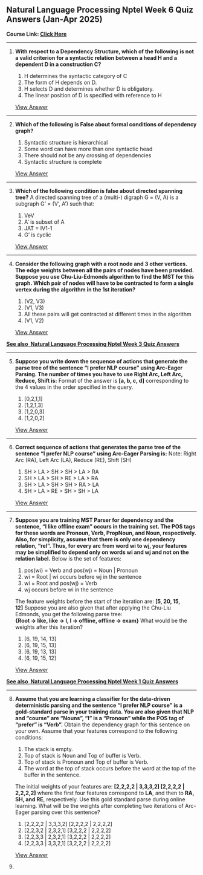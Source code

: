 ## Natural Language Processing Nptel Week 6 Quiz Answers (Jan-Apr 2025)

**Course Link: [**Click Here**](https://onlinecourses.nptel.ac.in/noc25_cs51/course)**

***

1. **With respect to a Dependency Structure, which of the following is not a valid criterion for a syntactic relation between a head H and a dependent D in a construction C?**

   1. H determines the syntactic category of C
   2. The form of H depends on D.
   3. H selects D and determines whether D is obligatory.
   4. The linear position of D is specified with reference to H

   [View Answer](https://my.progiez.com/courses/natural-language-processing-nptel-answers/)

***

2. **Which of the following is False about formal conditions of dependency graph?**

   1. Syntactic structure is hierarchical
   2. Some word can have more than one syntactic head
   3. There should not be any crossing of dependencies
   4. Syntactic structure is complete

   [View Answer](https://my.progiez.com/courses/natural-language-processing-nptel-answers/)

***

3. **Which of the following condition is false about directed spanning tree?** A directed spanning tree of a (multi-) digraph G = (V, A) is a subgraph G’ = (V’, A’) such that:

   1. VeV
   2. A’ is subset of A
   3. JAT = IV1-1
   4. G’ is cyclic

   [View Answer](https://my.progiez.com/courses/natural-language-processing-nptel-answers/)

***

4. **Consider the following graph with a root node and 3 other vertices. The edge weights between all the pairs of nodes have been provided. Suppose you use Chu-Liu-Edmonds algorithm to find the MST for this graph. Which pair of nodes will have to be contracted to form a single vertex during the algorithm in the 1st iteration?**

   1. (V2, V3)
   2. (V1, V3)
   3. All these pairs will get contracted at different times in the algorithm
   4. (V1, V2)

   [View Answer](https://my.progiez.com/courses/natural-language-processing-nptel-answers/)

[****See also**  **Natural Language Processing Nptel Week 3 Quiz Answers****](https://progiez.com/natural-language-processing-nptel-week-3-quiz-answers)

***

5. **Suppose you write down the sequence of actions that generate the parse tree of the sentence “I prefer NLP course” using Arc-Eager Parsing. The number of times you have to use Right Arc, Left Arc, Reduce, Shift is:** Format of the answer is **\[a, b, c, d]** corresponding to the 4 values in the order specified in the query.

   1. \[0,2,1,1]
   2. \[1,2,1,3]
   3. \[1,2,0,3]
   4. \[1,2,0,2]

   [View Answer](https://my.progiez.com/courses/natural-language-processing-nptel-answers/)

***

6. **Correct sequence of actions that generates the parse tree of the sentence “I prefer NLP course” using Arc-Eager Parsing is:** Note: Right Arc (RA), Left Arc (LA), Reduce (RE), Shift (SH)

   1. SH > LA > SH > SH > LA > RA
   2. SH > LA > SH > RE > LA > RA
   3. SH > LA > SH > SH > RA > LA
   4. SH > LA > RE > SH > SH > LA

   [View Answer](https://my.progiez.com/courses/natural-language-processing-nptel-answers/)

***

7. **Suppose you are training MST Parser for dependency and the sentence, “I like offline exam” occurs in the training set. The POS tags for these words are Pronoun, Verb, PropNoun, and Noun, respectively. Also, for simplicity, assume that there is only one dependency relation, “rel”. Thus, for every arc from word wi to wj, your features may be simplified to depend only on words wi and wj and not on the relation label.** Below is the set of features:

   1. pos(wi) = Verb and pos(wj) = Noun | Pronoun
   2. wi = Root | wi occurs before wj in the sentence
   3. wi = Root and pos(wj) = Verb
   4. wj occurs before wi in the sentence

   The feature weights before the start of the iteration are: **\[5, 20, 15, 12]** Suppose you are also given that after applying the Chu-Liu Edmonds, you get the following parse tree:\
   **{Root → like, like → I, I → offline, offline → exam}** What would be the weights after this iteration?

   1. \[6, 19, 14, 13]
   2. \[6, 19, 15, 13]
   3. \[6, 19, 13, 13]
   4. \[6, 19, 15, 12]

   [View Answer](https://my.progiez.com/courses/natural-language-processing-nptel-answers/)

[****See also**  **Natural Language Processing Nptel Week 1 Quiz Answers****](https://progiez.com/natural-language-processing-nptel-week-1-quiz-answers)

***

8. **Assume that you are learning a classifier for the data-driven deterministic parsing and the sentence “I prefer NLP course” is a gold-standard parse in your training data. You are also given that NLP and “course” are “Nouns”, “I” is a “Pronoun” while the POS tag of “prefer” is “Verb”.** Obtain the dependency graph for this sentence on your own. Assume that your features correspond to the following conditions:

   1. The stack is empty.
   2. Top of stack is Noun and Top of buffer is Verb.
   3. Top of stack is Pronoun and Top of buffer is Verb.
   4. The word at the top of stack occurs before the word at the top of the buffer in the sentence.

   The initial weights of your features are: **\[2,2,2,2 | 3,3,3,2] \[2,2,2,2 | 2,2,2,2]** where the first four features correspond to **LA**, and then to **RA, SH, and RE**, respectively. Use this gold standard parse during online learning. What will be the weights after completing two iterations of Arc-Eager parsing over this sentence?

   1. \[2,2,2,2 | 3,3,3,2] \[2,2,2,2 | 2,2,2,2]
   2. \[2,2,3,2 | 2,3,2,1] \[3,2,2,2 | 2,2,2,2]
   3. \[2,2,3,3 | 2,3,2,1] \[3,2,2,2 | 2,2,2,2]
   4. \[2,2,3,3 | 3,3,2,1] \[3,2,2,2 | 2,2,2,2]

   [View Answer](https://my.progiez.com/courses/natural-language-processing-nptel-answers/)

9.
